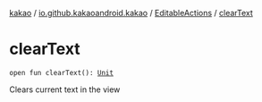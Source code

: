 [kakao](../../index.md) / [io.github.kakaoandroid.kakao](../index.md) / [EditableActions](index.md) / [clearText](./clear-text.md)

# clearText

`open fun clearText(): `[`Unit`](https://kotlinlang.org/api/latest/jvm/stdlib/kotlin/-unit/index.html)

Clears current text in the view

